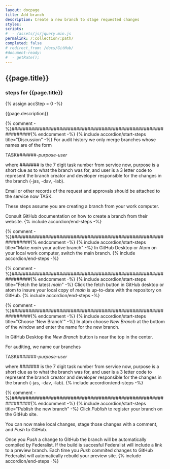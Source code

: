 ```yaml
---
layout: docpage
title: Add branch
description: Create a new branch to stage requested changes
styles:
scripts:
#  - /assets/js/jquery.min.js
permalink: /:collection/:path/
completed: false
# redirect_from: /docs/GitHub/
#document-ready:
#  - getRate();
---
```


## {{page.title}}


<h3 class="usa-sr-only">steps for {{page.title}}</h3>
{% assign accStep = 0 -%}

{{page.description}}

{% comment -%}###############################################################{% endcomment -%}
{% include accordion/start-steps title="Discussion" -%}
For audit history we only merge branches whose names are of the form

TASK#######-*purpose-user*

where ####### is the 7 digit task number from service now, purpose is a short clue as to what the branch was for, and user is a 3 letter code to represent the branch creator and developer responsible for the changes in the branch (-jas, -dav, -lab).

Email or other records of the request and approvals should be attached to the service now TASK.

These steps assume you are creating a branch from your work computer.

Consult GitHub documentation on how to create a branch from their website.
{% include accordion/end-steps -%}


{% comment -%}###############################################################{% endcomment -%}
{% include accordion/start-steps title="Make <i>main</i> your active branch" -%}
In GitHub Desktop or Atom on your local work computer, switch the main branch.
{% include accordion/end-steps -%}


{% comment -%}###############################################################{% endcomment -%}
{% include accordion/start-steps title="Fetch the latest <i>main</i>" -%}
Click the fetch button in GitHub desktop or atom to insure your local copy of *main* is up-to-date with the repository on GitHub.
{% include accordion/end-steps -%}


{% comment -%}###############################################################{% endcomment -%}
{% include accordion/start-steps title="Choose 'New Branch'" -%}
In atom choose *New Branch* at the bottom of the window and enter the name for the new branch.

In GitHub Desktop the *New Branch* button is near the top in the center.

For auditing, we name our branches

TASK#######-*purpose-user*

where ####### is the 7 digit task number from service now, purpose is a short clue as to what the branch was for, and user is a 3 letter code to represent the branch creator and developer responsible for the changes in the branch (-jas, -dav, -lab).
{% include accordion/end-steps -%}


{% comment -%}###############################################################{% endcomment -%}
{% include accordion/start-steps title="Publish the new branch" -%}
Click *Publish* to register your branch on the GitHub site.

You can now make local changes, stage those changes with a comment, and *Push* to GitHub.

Once you *Push* a change to GitHub the branch will be automatically compiled by Federalist.  If the build is succesful Federalist will include a link to a preview branch.  Each time you *Push* commited changes to GitHub Federalist will automatically rebuild your preview site.
{% include accordion/end-steps -%}
